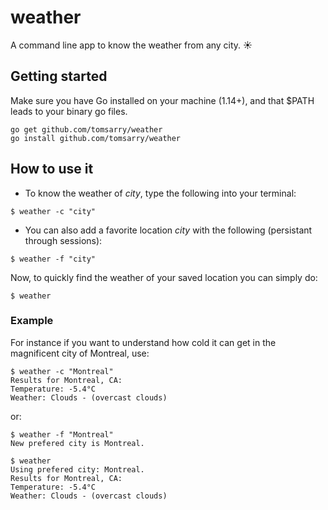 # weather

A command line app to know the weather from any city. ☀️

## Getting started

Make sure you have Go installed on your machine (1.14+), and that $PATH leads to your binary go files.

```
go get github.com/tomsarry/weather
go install github.com/tomsarry/weather
```

## How to use it

* To know the weather of _city_, type the following into your terminal:

```
$ weather -c "city"
```

* You can also add a favorite location _city_ with the following (persistant through sessions):

```
$ weather -f "city"
```

Now, to quickly find the weather of your saved location you can simply do:

```
$ weather
```

### Example

For instance if you want to understand how cold it can get in the magnificent city of Montreal, use:

```
$ weather -c "Montreal"
Results for Montreal, CA:
Temperature: -5.4°C
Weather: Clouds - (overcast clouds)
```

or:

```
$ weather -f "Montreal"
New prefered city is Montreal.

$ weather
Using prefered city: Montreal.
Results for Montreal, CA:
Temperature: -5.4°C
Weather: Clouds - (overcast clouds)
```
